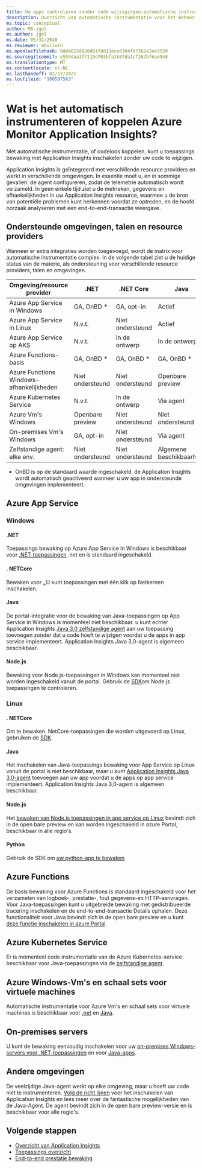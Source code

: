 ```yaml
---
title: Uw apps controleren zonder code wijzigingen-automatische instrumentatie voor Azure Monitor Application Insights | Microsoft Docs
description: Overzicht van automatische instrumentatie voor het beheer van de toepassings prestaties van Azure Monitor Application Insights code
ms.topic: conceptual
author: MS-jgol
ms.author: jgol
ms.date: 05/31/2020
ms.reviewer: mbullwin
ms.openlocfilehash: 0dda015d820d81fdd13eced384f97362e2ee3339
ms.sourcegitcommit: e559daa1f7115d703bfa1b87da1cf267bf6ae9e8
ms.translationtype: MT
ms.contentlocale: nl-NL
ms.lasthandoff: 02/17/2021
ms.locfileid: "100587563"
---
```

# <a name="what-is-auto-instrumentation-or-codeless-attach---azure-monitor-application-insights"></a>Wat is het automatisch instrumenteren of koppelen Azure Monitor Application Insights?

Met automatische instrumentatie, of codeloos koppelen, kunt u toepassings bewaking met Application Insights inschakelen zonder uw code te wijzigen.  

Application Insights is geïntegreerd met verschillende resource providers en werkt in verschillende omgevingen. In essentie moet u, en in sommige gevallen: de agent configureren, zodat de telemetrie automatisch wordt verzameld. In geen enkele tijd ziet u de metrieken, gegevens en afhankelijkheden in uw Application Insights resource, waarmee u de bron van potentiële problemen kunt herkennen voordat ze optreden, en de hoofd oorzaak analyseren met een end-to-end-transactie weergave.

## <a name="supported-environments-languages-and-resource-providers"></a>Ondersteunde omgevingen, talen en resource providers

Wanneer er extra integraties worden toegevoegd, wordt de matrix voor automatische instrumentatie complex. In de volgende tabel ziet u de huidige status van de materie, als ondersteuning voor verschillende resource providers, talen en omgevingen.

|Omgeving/resource provider          | .NET            | .NET Core       | Java            | Node.js         | Python          |
|---------------------------------------|-----------------|-----------------|-----------------|-----------------|-----------------|
|Azure App Service in Windows           | GA, OnBD *       | GA, opt-in      | Actief     | Actief     | Niet ondersteund   |
|Azure App Service in Linux             | N.v.t.             | Niet ondersteund   | Actief     | Openbare preview  | Niet ondersteund   |
|Azure App Service op AKS               | N.v.t.             | In de ontwerp       | In de ontwerp       | In de ontwerp       | Niet ondersteund   |
|Azure Functions-basis                | GA, OnBD *       | GA, OnBD *       | GA, OnBD *       | GA, OnBD *       | GA, OnBD *       |
|Azure Functions Windows-afhankelijkheden | Niet ondersteund   | Niet ondersteund   | Openbare preview  | Niet ondersteund   | Niet ondersteund   |
|Azure Kubernetes Service               | N.v.t.             | In de ontwerp       | Via agent   | In de ontwerp       | Niet ondersteund   |
|Azure Vm's Windows                      | Openbare preview  | Niet ondersteund   | Niet ondersteund   | Niet ondersteund   | Niet ondersteund   |
|On-premises Vm's Windows                | GA, opt-in      | Niet ondersteund   | Via agent   | Niet ondersteund   | Niet ondersteund   |
|Zelfstandige agent: elke env.            | Niet ondersteund   | Niet ondersteund   | Algemene beschikbaarheid              | Niet ondersteund   | Niet ondersteund   |

* OnBD is op de standaard waarde ingeschakeld. de Application Insights wordt automatisch geactiveerd wanneer u uw app in ondersteunde omgevingen implementeert. 

## <a name="azure-app-service"></a>Azure App Service

### <a name="windows"></a>Windows

#### <a name="net"></a>.NET
Toepassings bewaking op Azure App Service in Windows is beschikbaar voor [.NET-toepassingen](./azure-web-apps.md?tabs=net) .net en is standaard ingeschakeld.

#### <a name="netcore"></a>. NETCore
Bewaken voor [. ](https://docs.microsoft.com/azure/azure-monitor/app/azure-web-apps?tabs=netcore) U kunt toepassingen met één klik op Netkernen inschakelen.

#### <a name="java"></a>Java
De portal-integratie voor de bewaking van Java-toepassingen op App Service in Windows is momenteel niet beschikbaar. u kunt echter Application Insights [Java 3,0 zelfstandige agent](https://docs.microsoft.com/azure/azure-monitor/app/java-in-process-agent) aan uw toepassing toevoegen zonder dat u code hoeft te wijzigen voordat u de apps in app service implementeert. Application Insights Java 3,0-agent is algemeen beschikbaar.

#### <a name="nodejs"></a>Node.js
Bewaking voor Node.js-toepassingen in Windows kan momenteel niet worden ingeschakeld vanuit de portal. Gebruik de [SDK](https://docs.microsoft.com/azure/azure-monitor/app/nodejs)om Node.js toepassingen te controleren.

### <a name="linux"></a>Linux

#### <a name="netcore"></a>. NETCore
Om te bewaken. NetCore-toepassingen die worden uitgevoerd op Linux, gebruiken de [SDK](https://docs.microsoft.com/azure/azure-monitor/app/asp-net-core).

#### <a name="java"></a>Java 
Het inschakelen van Java-toepassings bewaking voor App Service op Linux vanuit de portal is niet beschikbaar, maar u kunt [Application Insights Java 3,0-agent](https://docs.microsoft.com/azure/azure-monitor/app/java-in-process-agent) toevoegen aan uw app voordat u de apps op app service implementeert. Application Insights Java 3,0-agent is algemeen beschikbaar.

#### <a name="nodejs"></a>Node.js
Het [bewaken van Node.js toepassingen in app service op Linux](https://docs.microsoft.com/azure/azure-monitor/app/azure-web-apps?tabs=nodejs) bevindt zich in de open bare preview en kan worden ingeschakeld in azure Portal, beschikbaar in alle regio's. 

#### <a name="python"></a>Python
Gebruik de SDK om [uw python-app te bewaken](https://docs.microsoft.com/azure/azure-monitor/app/opencensus-python) 

## <a name="azure-functions"></a>Azure Functions

De basis bewaking voor Azure Functions is standaard ingeschakeld voor het verzamelen van logboek-, prestatie-, fout gegevens-en HTTP-aanvragen. Voor Java-toepassingen kunt u uitgebreide bewaking met gedistribueerde tracering inschakelen en de end-to-end-transactie Details ophalen. Deze functionaliteit voor Java bevindt zich in de open bare preview en u kunt [deze functie inschakelen in azure Portal](./monitor-functions.md).

## <a name="azure-kubernetes-service"></a>Azure Kubernetes Service

Er is momenteel code instrumentatie van de Azure Kubernetes-service beschikbaar voor Java-toepassingen via de [zelfstandige agent](./java-in-process-agent.md). 

## <a name="azure-windows-vms-and-virtual-machine-scale-set"></a>Azure Windows-Vm's en schaal sets voor virtuele machines

Automatische instrumentatie voor Azure Vm's en schaal sets voor virtuele machines is beschikbaar voor [.net](./azure-vm-vmss-apps.md) en [Java](https://docs.microsoft.com/azure/azure-monitor/app/java-in-process-agent).  

## <a name="on-premises-servers"></a>On-premises servers
U kunt de bewaking eenvoudig inschakelen voor uw [on-premises Windows-servers voor .NET-toepassingen](./status-monitor-v2-overview.md) en voor [Java-apps](./java-in-process-agent.md).

## <a name="other-environments"></a>Andere omgevingen
De veelzijdige Java-agent werkt op elke omgeving, maar u hoeft uw code niet te instrumenteren. [Volg de richt lijnen](./java-in-process-agent.md) voor het inschakelen van Application Insights en lees meer over de fantastische mogelijkheden van de Java-Agent. De agent bevindt zich in de open bare preview-versie en is beschikbaar voor alle regio's. 

## <a name="next-steps"></a>Volgende stappen

* [Overzicht van Application Insights](./app-insights-overview.md)
* [Toepassings overzicht](./app-map.md)
* [End-to-end prestatie bewaking](../app/tutorial-performance.md)

